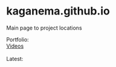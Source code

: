 # kaganema.github.io
Main page to project locations

Portfolio: <br><a href="videos.html">Videos </a><br><br>
Latest: 
